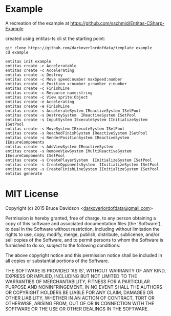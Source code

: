 # Example

A recreation of the example at https://github.com/sschmid/Entitas-CSharp-Example

created using entitas-ts cli st the starting point:

    git clone https://github.com/darkoverlordofdata/template example
    cd example
    
    entitas init example
    entitas create -c Acceleratable
    entitas create -c Accelerating
    entitas create -c Destroy
    entitas create -c Move speed:number maxSpeed:number
    entitas create -c Position x:number y:number z:number
    entitas create -c FinishLine
    entitas create -c Resource name:string
    entitas create -c View sprite:Object
    entitas create -e Accelerating
    entitas create -e FinishLine
    entitas create -s AccelerateSystem IReactiveSystem ISetPool
    entitas create -s DestroySystem  IReactiveSystem ISetPool
    entitas create -s InputSystem IExecuteSystem IInitializeSystem ISetPool
    entitas create -s MoveSystem IExecuteSystem ISetPool
    entitas create -s ReachedFinishSystem IReactiveSystem ISetPool
    entitas create -s RenderPositionSystem IReactiveSystem IEnsureComponents
    entitas create -s AddViewSystem IReactiveSystem
    entitas create -s RemoveViewSystem IMultiReactiveSystem IEnsureComponents ISetPool
    entitas create -s CreatePlayerSystem  IInitializeSystem ISetPool
    entitas create -s CreateOpponentsSystem  IInitializeSystem ISetPool
    entitas create -s CreateFinishLineSystem IInitializeSystem ISetPool
    entitas generate
    

# MIT License

Copyright (c) 2015 Bruce Davidson &lt;darkoverlordofdata@gmail.com&gt;

Permission is hereby granted, free of charge, to any person obtaining
a copy of this software and associated documentation files (the
'Software'), to deal in the Software without restriction, including
without limitation the rights to use, copy, modify, merge, publish,
distribute, sublicense, and/or sell copies of the Software, and to
permit persons to whom the Software is furnished to do so, subject to
the following conditions:

The above copyright notice and this permission notice shall be
included in all copies or substantial portions of the Software.

THE SOFTWARE IS PROVIDED 'AS IS', WITHOUT WARRANTY OF ANY KIND,
EXPRESS OR IMPLIED, INCLUDING BUT NOT LIMITED TO THE WARRANTIES OF
MERCHANTABILITY, FITNESS FOR A PARTICULAR PURPOSE AND NONINFRINGEMENT.
IN NO EVENT SHALL THE AUTHORS OR COPYRIGHT HOLDERS BE LIABLE FOR ANY
CLAIM, DAMAGES OR OTHER LIABILITY, WHETHER IN AN ACTION OF CONTRACT,
TORT OR OTHERWISE, ARISING FROM, OUT OF OR IN CONNECTION WITH THE
SOFTWARE OR THE USE OR OTHER DEALINGS IN THE SOFTWARE.

